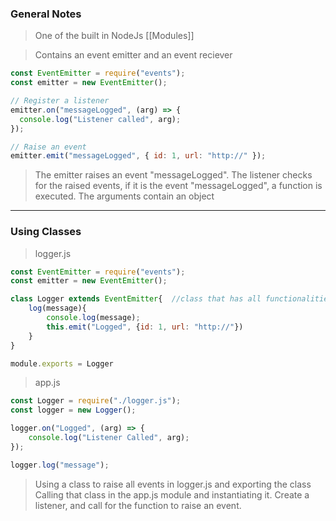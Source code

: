 
### General Notes

> One of the built in NodeJs [[Modules]]

> Contains an event emitter and an event reciever
```JavaScript
const EventEmitter = require("events");
const emitter = new EventEmitter();

// Register a listener
emitter.on("messageLogged", (arg) => {
  console.log("Listener called", arg);
});

// Raise an event
emitter.emit("messageLogged", { id: 1, url: "http://" });
```

>The emitter raises an event "messageLogged". The listener checks for the raised events, if it is the event "messageLogged",  a function is executed.
>The arguments contain an object 

---

### Using Classes 

> logger.js
```JavaScript
const EventEmitter = require("events");
const emitter = new EventEmitter();

class Logger extends EventEmitter{  //class that has all functionalities of events and more we define
	log(message){
		console.log(message);
		this.emit("Logged", {id: 1, url: "http://"})
	}
}

module.exports = Logger
```

> app.js
```JavaScript
const Logger = require("./logger.js");
const logger = new Logger();

logger.on("Logged", (arg) => {
	console.log("Listener Called", arg);
});

logger.log("message");
```

> Using a class to raise all events in logger.js and exporting the class
> Calling that class in the app.js module and instantiating it. Create a listener, and call for the function to raise an event.

